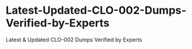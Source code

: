 # Latest-Updated-CLO-002-Dumps-Verified-by-Experts
Latest &amp; Updated CLO-002 Dumps Verified by Experts
